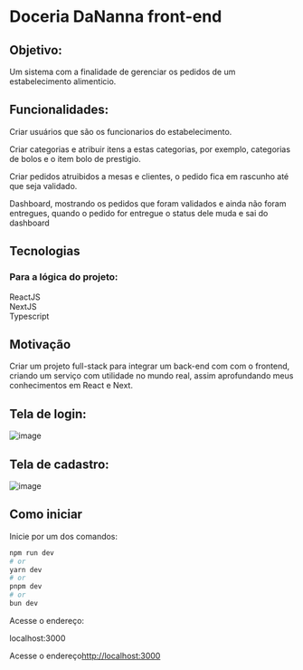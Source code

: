 # Doceria DaNanna front-end <br/>

## Objetivo: <br/>
  Um sistema com a finalidade de gerenciar os pedidos de um estabelecimento alimenticio.
## Funcionalidades: <br/>
  Criar usuários que são os funcionarios do estabelecimento. <br/>

  Criar categorias e atribuir itens a estas categorias, por exemplo, categorias de bolos e o item bolo de prestigio.  <br/>
  
  Criar pedidos atruibidos a mesas e clientes, o pedido fica em rascunho até que seja validado. <br/>

  Dashboard, mostrando os pedidos que foram validados e ainda não foram entregues, quando o pedido for entregue o status dele muda e sai do dashboard  <br/>

## Tecnologias

### Para a lógica do projeto:
  ReactJS <br/>
  NextJS  <br/>
  Typescript  <br/>

## Motivação

  Criar um projeto full-stack para integrar um back-end com com o frontend, criando um serviço com utilidade no mundo real, assim aprofundando meus conhecimentos em React e Next.


## Tela de login: <br/>
![image](https://github.com/yokotaerik/doceriaDaNanna_frontend/assets/142221764/f587ef26-c50f-4eb6-a3e3-0cb1211bab0d)  <br/>

## Tela de cadastro:  <br/>
![image](https://github.com/yokotaerik/doceriaDaNanna_frontend/assets/142221764/7103e4ee-f108-4f35-b94d-d09586819305)  <br/>

## Como iniciar

Inicie por um dos comandos:

```bash
npm run dev
# or
yarn dev
# or
pnpm dev
# or
bun dev
```

Acesse o endereço: 

localhost:3000

Acesse o endereço[http://localhost:3000](http://localhost:3000) 
